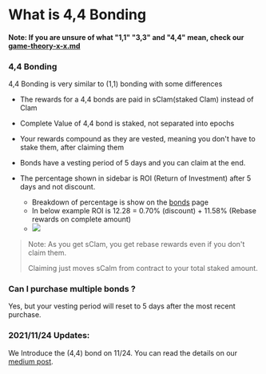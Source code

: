 # What is 4,4 Bonding

#### Note: If you are unsure of what "1,1" "3,3" and "4,4" mean, check our [game-theory-x-x.md](game-theory-x-x.md "mention")

### 4,4 Bonding

4,4 Bonding is very similar to (1,1) bonding with some differences

* The rewards for a 4,4 bonds are paid in sClam(staked Clam) instead of Clam
* Complete Value of 4,4 bond is staked, not separated into epochs
* Your rewards compound as they are vested, meaning you don't have to stake them, after claiming them
* Bonds have a vesting period of 5 days and you can claim at the end.
*   The percentage shown in sidebar is ROI (Return of Investment) after 5 days and not discount.

    * Breakdown of percentage is show on the [bonds](https://app.otterclam.finance/#/bonds) page
    * In below example ROI is 12.28 = 0.70% (discount) + 11.58% (Rebase rewards on complete amount)
    * ![](https://i.imgur.com/UMVZzZa.jpeg)



> Note: As you get sClam, you get rebase rewards even if you don't claim them.
>
> Claiming just moves sCalm from contract to your total staked amount.

### Can I purchase multiple bonds ?&#x20;

Yes, but your vesting period will reset to 5 days after the most recent purchase.

### 2021/11/24 Updates:

We Introduce the (4,4) bond on 11/24. You can read the details on our [medium post](https://otterclam.medium.com/level-up-otters-4-4-is-here-72e11cf56270).
